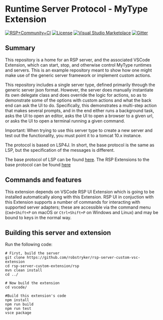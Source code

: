 # Runtime Server Protocol - MyType Extension

[![RSP+Community+CI](https://img.shields.io/github/workflow/status/redhat-developer/rsp-server-community/RSP%20Community%20CI)](https://github.com/redhat-developer/rsp-server-community/actions)
[![License](https://img.shields.io/badge/license-EPLv2.0-brightgreen.svg)](https://github.com/redhat-developer/rsp-server-community/blob/master/README.md)
[![Visual Studio Marketplace](https://vsmarketplacebadge.apphb.com/version/redhat.vscode-server-connector.svg)](https://marketplace.visualstudio.com/items?itemName=redhat.vscode-community-server-connector)
[![Gitter](https://badges.gitter.im/redhat-developer/server-connector.svg)](https://gitter.im/redhat-developer/server-connector?utm_source=badge&utm_medium=badge&utm_campaign=pr-badge)


## Summary

This repository is a home for an RSP server, and the associated VSCode Extension, which can start, stop, and otherwise control MyType runtimes and servers.  This is an example repository meant to show how one might make use of the generic server framework or implement custom actions. 

This repository includes a single server type, defined primarily through the generic server json format. However, the server does manually instantiate its own delegate class and does override the logic for actions, so as to demonstrate some of the options with custom actions and what the back end can ask the UI to do. Specifically, this demonstrates a multi-step action that makes several prompts, and in the end either runs a background task, asks the UI to open an editor, asks the UI to open a browser to a given url, or asks the UI to open a terminal running a given command. 

Important: When trying to use this server type to create a new server and test out the functionality, you must point it to a tomcat 10.x instance. 

The protocol is based on LSP4J. In short, the base protocol is the same as LSP, but the specification of the messages is different. 

The base protocol of LSP can be found [here](https://microsoft.github.io/language-server-protocol/specification). 
The RSP Extensions to the base protocol can be found [here](https://github.com/redhat-developer/rsp-server/blob/master/api/docs/org.jboss.tools.rsp.schema/src/main/resources/schemaMD/specification.md)


## Commands and features

This extension depends on VSCode RSP UI Extension which is going to be installed automatically along with this Extension. RSP UI in conjuction with this Extension supports a number of commands for interacting with supported server adapters; these are accessible via the command menu (`Cmd+Shift+P` on macOS or `Ctrl+Shift+P` on Windows and Linux) and may be bound to keys in the normal way.




## Building this server and extension

Run the following code:

    # First, build the server
    git clone https://github.com/robstryker/rsp-server-custom-vsc-extension
    cd rsp-server-custom-extension/rsp
    mvn clean install
    cd ../

    # Now build the extension
    cd vscode/

    #Build this extension's code
    npm install
    npm run build
    npm run test
    vsce package



